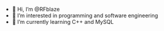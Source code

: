- 👋 Hi, I’m @RFblaze
- 👀 I’m interested in programming and software engineering
- 🌱 I’m currently learning C++ and MySQL

<!---
RFblaze/RFblaze is a ✨ special ✨ repository because its `README.md` (this file) appears on your GitHub profile.
You can click the Preview link to take a look at your changes.
--->
